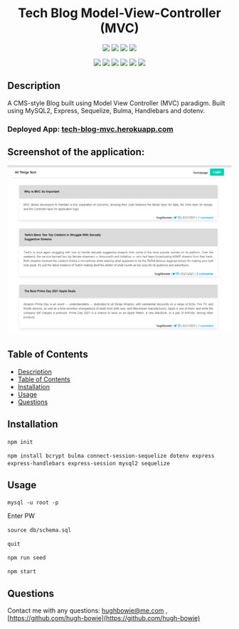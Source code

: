 <h1 align="center">Tech Blog Model-View-Controller (MVC)</h1>
  
<p align="center">
    <img src="https://img.shields.io/github/repo-size/hugh-bowie/tech-blog-mvc" />
    <img src="https://img.shields.io/github/languages/top/hugh-bowie/tech-blog-mvc"  />
    <img src="https://img.shields.io/github/issues/hugh-bowie/tech-blog-mvc" />
    <img src="https://img.shields.io/github/last-commit/hugh-bowie/tech-blog-mvc" />
    </a>
</p>
  
<p align="center">
    <img src="https://img.shields.io/badge/javascript-yellow" />
    <img src="https://img.shields.io/badge/express-orange" />
    <img src="https://img.shields.io/badge/sequelize-blue"  />
    <img src="https://img.shields.io/badge/handlebars-red"  />
    <img src="https://img.shields.io/badge/mySQL-blue"  />
    <img src="https://img.shields.io/badge/dotenv-green" />
</p>
   
## Description

A CMS-style Blog built using Model View Controller (MVC) paradigm. Built using MySQL2, Express, Sequelize, Bulma, Handlebars and dotenv.

### Deployed App: [tech-blog-mvc.herokuapp.com](https://hb-tech-blog-mvc.herokuapp.com/)
  
## Screenshot of the application:
  
![All Things Tech Blog](tech-blog-mvc.PNG)

   
## Table of Contents
- [Description](#description)
- [Table of Contents](#table-of-contents)
- [Installation](#installation)
- [Usage](#usage)
- [Questions](#questions)

## Installation

`npm init`

`npm install bcrypt bulma connect-session-sequelize dotenv express express-handlebars express-session mysql2 sequelize`
  
## Usage

`mysql -u root -p`

Enter PW 

`source db/schema.sql`

`quit`

`npm run seed`
  
`npm start`


## Questions
Contact me with any questions: [hughbowie@me.com](mailto:hughbowie@me.com) , [https://github.com/hugh-bowie](https://github.com/hugh-bowie)<br />
